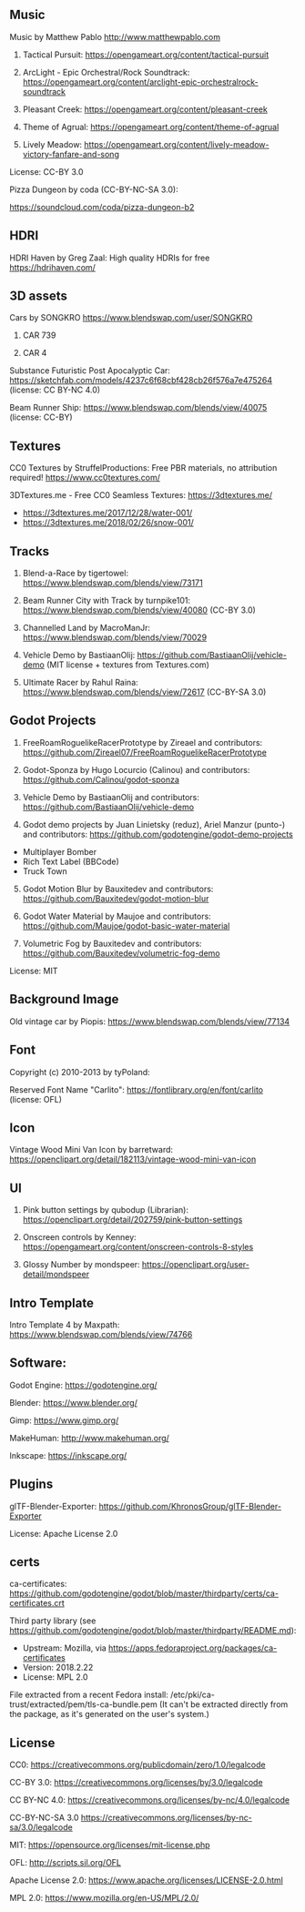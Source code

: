 ## Music

Music by Matthew Pablo
http://www.matthewpablo.com

1) Tactical Pursuit: https://opengameart.org/content/tactical-pursuit

2) ArcLight - Epic Orchestral/Rock Soundtrack: https://opengameart.org/content/arclight-epic-orchestralrock-soundtrack

3) Pleasant Creek: https://opengameart.org/content/pleasant-creek

4) Theme of Agrual: https://opengameart.org/content/theme-of-agrual

5) Lively Meadow: https://opengameart.org/content/lively-meadow-victory-fanfare-and-song

License: CC-BY 3.0

Pizza Dungeon by coda (CC-BY-NC-SA 3.0):

https://soundcloud.com/coda/pizza-dungeon-b2


## HDRI

HDRI Haven by Greg Zaal:
High quality HDRIs for free
https://hdrihaven.com/


## 3D assets

Cars by SONGKRO
https://www.blendswap.com/user/SONGKRO

1) CAR 739

2) CAR 4


Substance Futuristic Post Apocalyptic Car: https://sketchfab.com/models/4237c6f68cbf428cb26f576a7e475264 (license: CC BY-NC 4.0)

Beam Runner Ship: https://www.blendswap.com/blends/view/40075 (license: CC-BY)


## Textures

CC0 Textures by StruffelProductions:
Free PBR materials, no attribution required!
https://www.cc0textures.com/

3DTextures.me - Free CC0 Seamless Textures:
https://3dtextures.me/
- https://3dtextures.me/2017/12/28/water-001/
- https://3dtextures.me/2018/02/26/snow-001/

## Tracks

1) Blend-a-Race by tigertowel:
https://www.blendswap.com/blends/view/73171

2) Beam Runner City with Track by turnpike101:
https://www.blendswap.com/blends/view/40080 (CC-BY 3.0)

3) Channelled Land by MacroManJr:
https://www.blendswap.com/blends/view/70029

4) Vehicle Demo by BastiaanOlij:
https://github.com/BastiaanOlij/vehicle-demo (MIT license + textures from Textures.com)

5) Ultimate Racer by Rahul Raina:
https://www.blendswap.com/blends/view/72617 (CC-BY-SA 3.0)


## Godot Projects

1) FreeRoamRoguelikeRacerPrototype by Zireael and contributors:
https://github.com/Zireael07/FreeRoamRoguelikeRacerPrototype


2) Godot-Sponza by Hugo Locurcio (Calinou) and contributors:
https://github.com/Calinou/godot-sponza

3) Vehicle Demo by BastiaanOlij and contributors:
https://github.com/BastiaanOlij/vehicle-demo

4) Godot demo projects by Juan Linietsky (reduz), Ariel Manzur (punto-) and contributors:
https://github.com/godotengine/godot-demo-projects
- Multiplayer Bomber
- Rich Text Label (BBCode)
- Truck Town

5) Godot Motion Blur by Bauxitedev and contributors:
https://github.com/Bauxitedev/godot-motion-blur

6) Godot Water Material by Maujoe and contributors:
https://github.com/Maujoe/godot-basic-water-material

7) Volumetric Fog by Bauxitedev and contributors:
https://github.com/Bauxitedev/volumetric-fog-demo


License: MIT


## Background Image

Old vintage car by Piopis:
https://www.blendswap.com/blends/view/77134


## Font

Copyright (c) 2010-2013 by tyPoland:

Reserved Font Name "Carlito": 
https://fontlibrary.org/en/font/carlito (license: OFL)


## Icon

Vintage Wood Mini Van Icon by barretward:
https://openclipart.org/detail/182113/vintage-wood-mini-van-icon


## UI

1) Pink button settings by qubodup (Librarian):
https://openclipart.org/detail/202759/pink-button-settings

2) Onscreen controls by Kenney:
https://opengameart.org/content/onscreen-controls-8-styles

3) Glossy Number by mondspeer:
https://openclipart.org/user-detail/mondspeer


## Intro Template

Intro Template 4 by Maxpath:
https://www.blendswap.com/blends/view/74766


## Software:

Godot Engine: https://godotengine.org/

Blender: https://www.blender.org/

Gimp: https://www.gimp.org/

MakeHuman: http://www.makehuman.org/

Inkscape: https://inkscape.org/


## Plugins
glTF-Blender-Exporter: https://github.com/KhronosGroup/glTF-Blender-Exporter

License: Apache License 2.0

## certs

ca-certificates: https://github.com/godotengine/godot/blob/master/thirdparty/certs/ca-certificates.crt

Third party library (see https://github.com/godotengine/godot/blob/master/thirdparty/README.md):

- Upstream: Mozilla, via https://apps.fedoraproject.org/packages/ca-certificates
- Version: 2018.2.22
- License: MPL 2.0

File extracted from a recent Fedora install:
/etc/pki/ca-trust/extracted/pem/tls-ca-bundle.pem
(It can't be extracted directly from the package,
as it's generated on the user's system.)

## License

CC0: https://creativecommons.org/publicdomain/zero/1.0/legalcode

CC-BY 3.0: https://creativecommons.org/licenses/by/3.0/legalcode

CC BY-NC 4.0: https://creativecommons.org/licenses/by-nc/4.0/legalcode

CC-BY-NC-SA 3.0
https://creativecommons.org/licenses/by-nc-sa/3.0/legalcode

MIT: https://opensource.org/licenses/mit-license.php

OFL: http://scripts.sil.org/OFL

Apache License 2.0: https://www.apache.org/licenses/LICENSE-2.0.html

MPL 2.0: https://www.mozilla.org/en-US/MPL/2.0/



